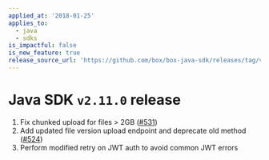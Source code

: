 ```yaml
---
applied_at: '2018-01-25'
applies_to:
  - java
  - sdks
is_impactful: false
is_new_feature: true
release_source_url: 'https://github.com/box/box-java-sdk/releases/tag/v2.11.0'
---
```


# Java SDK `v2.11.0` release

1. Fix chunked upload for files > 2GB ([#531](https://github.com/box/box-java-sdk/pull/531))
2. Add updated file version upload endpoint and deprecate old method ([#524](https://github.com/box/box-java-sdk/pull/524))
3. Perform modified retry on JWT auth to avoid common JWT errors